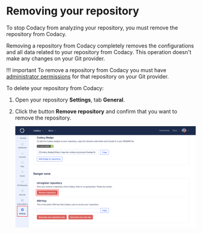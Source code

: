 # Removing your repository

To stop Codacy from analyzing your repository, you must remove the repository from Codacy.

Removing a repository from Codacy completely removes the configurations and all data related to your repository from Codacy. This operation doesn't make any changes on your Git provider.

!!! important
    To remove a repository from Codacy you must have [administrator permissions](../organizations/roles-and-permissions-for-organizations.md) for that repository on your Git provider.

To delete your repository from Codacy:

1.  Open your repository **Settings**, tab **General**.

1.  Click the button **Remove repository** and confirm that you want to remove the repository.

    ![Removing your repository](images/repository-remove.png)<!--TODO PLUTO-630 Update screenshot-->
